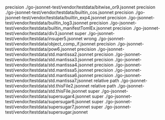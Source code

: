 
precision ./go-jsonnet-test/vendor/testdata/bitwise_or9.jsonnet
precision ./go-jsonnet-test/vendor/testdata/builtin_cos.jsonnet
precision ./go-jsonnet-test/vendor/testdata/builtin_exp4.jsonnet
precision ./go-jsonnet-test/vendor/testdata/builtin_log3.jsonnet
precision ./go-jsonnet-test/vendor/testdata/builtin_manifestTomlEx.jsonnet
precision ./go-jsonnet-test/vendor/testdata/div3.jsonnet
super ./go-jsonnet-test/vendor/testdata/insuper5.jsonnet
wrong ./go-jsonnet-test/vendor/testdata/object_comp_if.jsonnet
precision ./go-jsonnet-test/vendor/testdata/pow6.jsonnet
precision ./go-jsonnet-test/vendor/testdata/std.mantissa2.jsonnet
precision ./go-jsonnet-test/vendor/testdata/std.mantissa3.jsonnet
precision ./go-jsonnet-test/vendor/testdata/std.mantissa4.jsonnet
precision ./go-jsonnet-test/vendor/testdata/std.mantissa5.jsonnet
precision ./go-jsonnet-test/vendor/testdata/std.mantissa6.jsonnet
precision ./go-jsonnet-test/vendor/testdata/std.mantissa7.jsonnet
relative path ./go-jsonnet-test/vendor/testdata/std.thisFile2.jsonnet
relative path ./go-jsonnet-test/vendor/testdata/std.thisFile.jsonnet
super ./go-jsonnet-test/vendor/testdata/supersugar4.jsonnet
super ./go-jsonnet-test/vendor/testdata/supersugar6.jsonnet
super ./go-jsonnet-test/vendor/testdata/supersugar7.jsonnet
super ./go-jsonnet-test/vendor/testdata/supersugar.jsonnet
